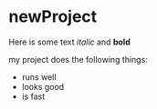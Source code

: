 # newProject

Here is some text *italic* and **bold**

my project does the following things:

* runs well
* looks good
* is fast
